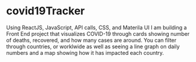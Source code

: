 # covid19Tracker

Using ReactJS, JavaScript, API calls,  CSS, and Materila UI I am building a Front End project that visualizes COVID-19 through cards showing number of deaths, recovered, and how many cases are around. You can filter through countries, or worklwide as well as seeing a line graph on daily numbers and a map showing how it has impacted each country.
